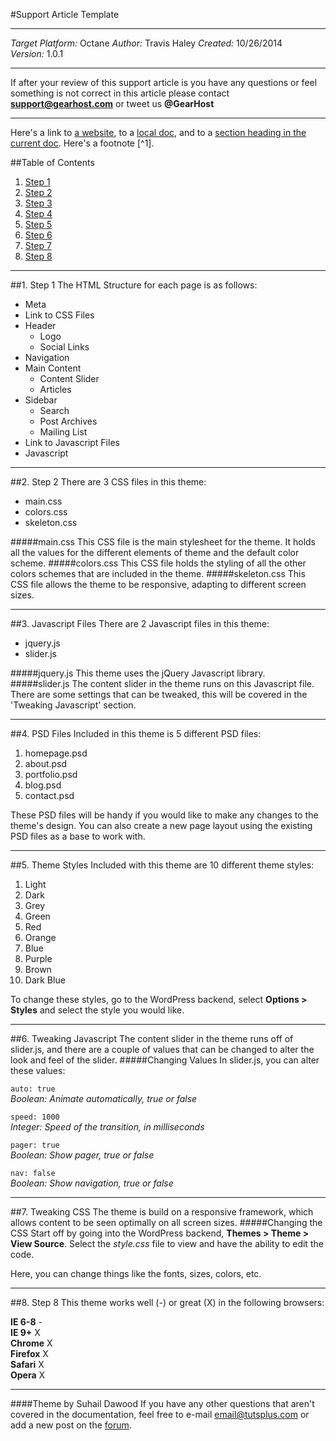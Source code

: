 #Support Article Template
***
*Target Platform:* Octane 
*Author:* Travis Haley 
*Created:* 10/26/2014  
*Version:* 1.0.1  
***
If after your review of this support article is you have any questions or feel something is not correct in this article please contact **support@gearhost.com** or tweet us **@GearHost**
***

Here's a link to [a website](http://foo.bar), to a [local
doc](local-doc.html), and to a [section heading in the current
doc](#an-h2-header). Here's a footnote [^1].

##Table of Contents
1. [Step 1](#step-1)
2. [Step 2](#step-2)
3. [Step 3](#step-3)
4. [Step 4](#step-4)
5. [Step 5](#step-5)
6. [Step 6](#step-6)
7. [Step 7](#step-7)
8. [Step 8](#step-8)
***


##1. Step 1
The HTML Structure for each page is as follows:
 
* Meta
* Link to CSS Files
* Header
    * Logo
    * Social Links
* Navigation
* Main Content
    * Content Slider
    * Articles
* Sidebar
    * Search
    * Post Archives
    * Mailing List
* Link to Javascript Files
* Javascript
***
##2. Step 2
There are 3 CSS files in this theme:
 
* main.css
* colors.css
* skeleton.css
 
#####main.css
This CSS file is the main stylesheet for the theme. It holds all the values for the different elements of theme and the default color scheme.
#####colors.css
This CSS file holds the styling of all the other colors schemes that are included in the theme.
#####skeleton.css
This CSS file allows the theme to be responsive, adapting to different screen sizes. 
***
##3. Javascript Files
There are 2 Javascript files in this theme:
 
* jquery.js
* slider.js
 
#####jquery.js
This theme uses the jQuery Javascript library.
#####slider.js
The content slider in the theme runs on this Javascript file. There are some settings that can be tweaked, this will be covered in the 'Tweaking Javascript' section.
***
##4. PSD Files
Included in this theme is 5 different PSD files:
 
1. homepage.psd
2. about.psd
3. portfolio.psd
4. blog.psd
5. contact.psd
 
These PSD files will be handy if you would like to make any changes to the theme's design. You can also create a new page layout using the existing PSD files as a base to work with.
***
##5. Theme Styles
Included with this theme are 10 different theme styles:
 
1. Light
2. Dark
3. Grey
4. Green
5. Red
6. Orange
7. Blue
8. Purple
9. Brown
10. Dark Blue
 
To change these styles, go to the WordPress backend, select **Options > Styles** and select the style you would like.
***
##6. Tweaking Javascript
The content slider in the theme runs off of slider.js, and there are a couple of values that can be changed to alter the look and feel of the slider.
#####Changing Values
In slider.js, you can alter these values:
 
<code>auto: true</code>  
*Boolean: Animate automatically, true or false*  
 
<code>speed: 1000</code>  
*Integer: Speed of the transition, in milliseconds*
 
 
<code>pager: true</code>  
*Boolean: Show pager, true or false*  
 
<code>nav: false</code>  
*Boolean: Show navigation, true or false*  
***
##7. Tweaking CSS
The theme is build on a responsive framework, which allows content to be seen optimally on all screen sizes.
#####Changing the CSS
Start off by going into the WordPress backend, **Themes > Theme > View Source**. Select the *style.css* file to view and have the ability to edit the code.
 
Here, you can change things like the fonts, sizes, colors, etc.
***
##8. Step 8
This theme works well (-) or great (X) in the following browsers:
 
**IE 6-8** -  
**IE 9+** X  
**Chrome** X  
**Firefox** X  
**Safari** X  
**Opera** X
***
####Theme by Suhail Dawood
If you have any other questions that aren't covered in the documentation, feel free to e-mail <email@tutsplus.com> or add a new post on the [forum](http://forum.tutsplus.com/ "visit the forum").
